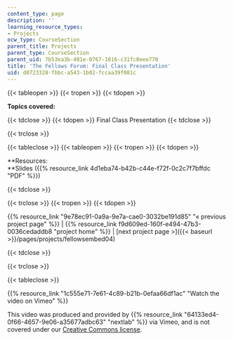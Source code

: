 ```yaml
---
content_type: page
description: ''
learning_resource_types:
- Projects
ocw_type: CourseSection
parent_title: Projects
parent_type: CourseSection
parent_uid: 7b53ea3b-401e-0767-1816-c31fc0eee770
title: 'The Fellows Forum: Final Class Presentation'
uid: d0723328-fbbc-a543-1b02-fccaa39f081c
---
```


{{< tableopen >}}
{{< tropen >}}
{{< tdopen >}}


**Topics covered:**


{{< tdclose >}}
{{< tdopen >}}
Final Class Presentation
{{< tdclose >}}

{{< trclose >}}

{{< tableclose >}}
{{< tableopen >}}
{{< tropen >}}
{{< tdopen >}}


**Resources:  
**Slides ({{% resource_link 4d1eba74-b42b-c44e-f72f-0c2c7f7bffdc "PDF" %}})


{{< tdclose >}}

{{< trclose >}}
{{< tropen >}}
{{< tdopen >}}


{{% resource_link "9e78ec91-0a9a-9e7a-cae0-3032be191d85" "« previous project page" %}} | {{% resource_link f9d609ed-160f-e494-47b3-0036cedaddb8 "project home" %}} | [next project page >]({{< baseurl >}}/pages/projects/fellowsembed04)


{{< tdclose >}}

{{< trclose >}}

{{< tableclose >}}

{{% resource_link "1c555e71-7e61-4c89-b21b-0efaa66df1ac" "Watch the video on Vimeo" %}}

This video was produced and provided by {{% resource_link "64133ed4-0f66-4657-9e06-a35677adbc63" "nextlab" %}} via Vimeo, and is not covered under our [Creative Commons license](/terms/#cc).